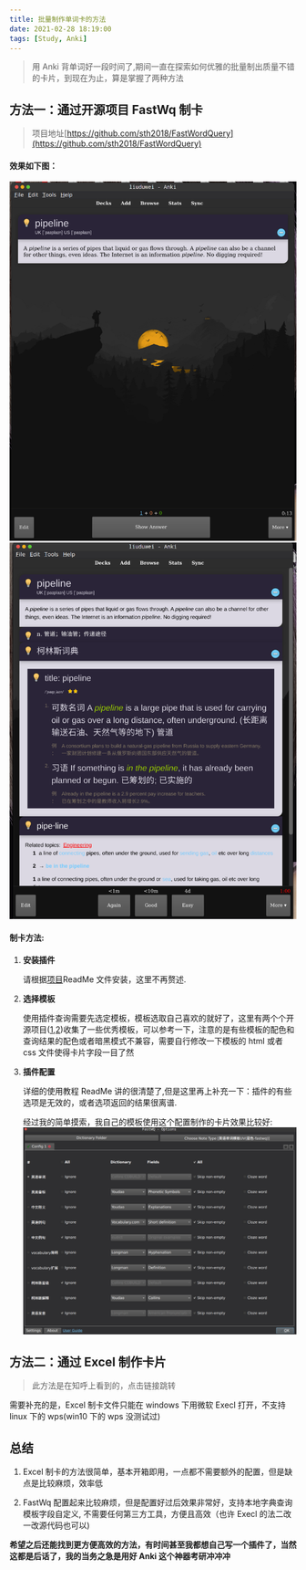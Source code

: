 ```yaml
---
title: 批量制作单词卡的方法
date: 2021-02-28 18:19:00
tags: [Study, Anki]
---
```


> 用 Anki 背单词好一段时间了,期间一直在探索如何优雅的批量制出质量不错的卡片，到现在为止，算是掌握了两种方法

## 方法一：通过开源项目 FastWq 制卡

> 项目地址[https://github.com/sth2018/FastWordQuery](https://github.com/sth2018/FastWordQuery)

#### 效果如下图：

![fastwq1](../images/fastwq1.png)
![fastwq2](../images/fastwq2.png)

#### 制卡方法:

1. **安装插件**

   请根据[项目](https://github.com/sth2018/FastWordQuery)ReadMe 文件安装，这里不再赘述.

2. **选择模板**

   使用插件查询需要先选定模板，模板选取自己喜欢的就好了，这里有两个个开源项目([1](https://github.com/ninja33/anki-templates),[2](https://github.com/Troyciv/anki-templates-superlist))收集了一些优秀模板，可以参考一下，注意的是有些模板的配色和查询结果的配色或者暗黑模式不兼容，需要自行修改一下模板的 html 或者 css 文件使得卡片字段一目了然

3. **插件配置**

   详细的使用教程 ReadMe 讲的很清楚了,但是这里再上补充一下：插件的有些选项是无效的，或者选项返回的结果很离谱.

   经过我的简单摸索，我自己的模板使用这个配置制作的卡片效果比较好:
   ![fastwqcg](../images/fastwqconfig.png)

## 方法二：通过 Excel 制作卡片

> 此方法是在知呼上看到的，点击链接跳转

需要补充的是，Excel 制卡文件只能在 windows 下用微软 Execl 打开，不支持 linux 下的 wps(win10 下的 wps 没测试过)

## 总结

1. Excel 制卡的方法很简单，基本开箱即用，一点都不需要额外的配置，但是缺点是比较麻烦，效率低

2. FastWq 配置起来比较麻烦，但是配置好过后效果非常好，支持本地字典查询模板字段自定义, 不需要任何第三方工具，方便且高效（也许 Execl 的法二改一改源代码也可以)

**希望之后还能找到更方便高效的方法，有时间甚至我都想自己写一个插件了，当然这都是后话了，我的当务之急是用好 Anki 这个神器考研冲冲冲**
